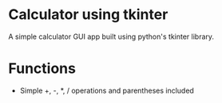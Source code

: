 # Calculator using tkinter
A simple calculator GUI app built using python's tkinter library.

# Functions
- Simple +, -, *, / operations and parentheses included
